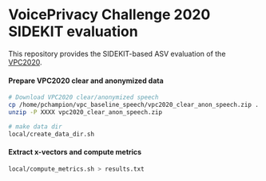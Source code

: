VoicePrivacy Challenge 2020 SIDEKIT evaluation
==============================================

This repository provides the SIDEKIT-based ASV evaluation of the [VPC2020](https://github.com/Voice-Privacy-Challenge/Voice-Privacy-Challenge-2020).

#### Prepare VPC2020 clear and anonymized data

```bash
# Download VPC2020 clear/anonymized speech
cp /home/pchampion/vpc_baseline_speech/vpc2020_clear_anon_speech.zip . # TODO upload it somewhere
unzip -P XXXX vpc2020_clear_anon_speech.zip

# make data dir
local/create_data_dir.sh
```

#### Extract x-vectors and compute metrics
```bash
local/compute_metrics.sh > results.txt
```
